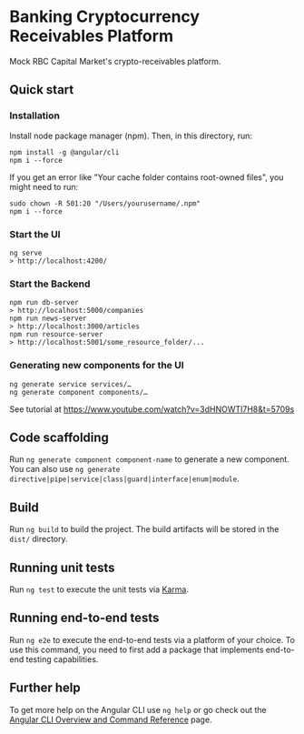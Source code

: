 # Banking Cryptocurrency Receivables Platform
Mock RBC Capital Market's crypto-receivables platform.

## Quick start
### Installation
Install node package manager (npm). Then, in this directory, run:
```
npm install -g @angular/cli
npm i --force
```
If you get an error like "Your cache folder contains root-owned files", you might need to run:
```
sudo chown -R 501:20 "/Users/yourusername/.npm"
npm i --force
```
### Start the UI
```
ng serve
> http://localhost:4200/
```
### Start the Backend
```
npm run db-server
> http://localhost:5000/companies
npm run news-server
> http://localhost:3000/articles
npm run resource-server
> http://localhost:5001/some_resource_folder/...
```
### Generating new components for the UI
```
ng generate service services/…
ng generate component components/…
```
See tutorial at https://www.youtube.com/watch?v=3dHNOWTI7H8&t=5709s

## Code scaffolding

Run `ng generate component component-name` to generate a new component. You can also use `ng generate directive|pipe|service|class|guard|interface|enum|module`.

## Build

Run `ng build` to build the project. The build artifacts will be stored in the `dist/` directory.

## Running unit tests

Run `ng test` to execute the unit tests via [Karma](https://karma-runner.github.io).

## Running end-to-end tests

Run `ng e2e` to execute the end-to-end tests via a platform of your choice. To use this command, you need to first add a package that implements end-to-end testing capabilities.

## Further help

To get more help on the Angular CLI use `ng help` or go check out the [Angular CLI Overview and Command Reference](https://angular.io/cli) page.
